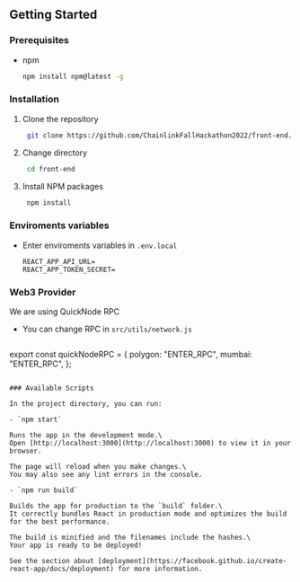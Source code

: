 ## Getting Started

### Prerequisites

- npm
  ```sh
  npm install npm@latest -g
  ```

### Installation

1. Clone the repository

   ```sh
    git clone https://github.com/ChainlinkFallHackathon2022/front-end.git
   ```

2. Change directory

   ```sh
    cd front-end
   ```

3. Install NPM packages
   ```sh
    npm install
   ```

### Enviroments variables

- Enter enviroments variables in `.env.local`
  ```
  REACT_APP_API_URL=
  REACT_APP_TOKEN_SECRET=
  ```

### Web3 Provider

We are using QuickNode RPC
- You can change RPC in `src/utils/network.js`

  ```js
export const quickNodeRPC = {
  polygon: "ENTER_RPC",
  mumbai: "ENTER_RPC",
};
  ```

### Available Scripts

In the project directory, you can run:

- `npm start`

Runs the app in the development mode.\
Open [http://localhost:3000](http://localhost:3000) to view it in your browser.

The page will reload when you make changes.\
You may also see any lint errors in the console.

- `npm run build`

Builds the app for production to the `build` folder.\
It correctly bundles React in production mode and optimizes the build for the best performance.

The build is minified and the filenames include the hashes.\
Your app is ready to be deployed!

See the section about [deployment](https://facebook.github.io/create-react-app/docs/deployment) for more information.
